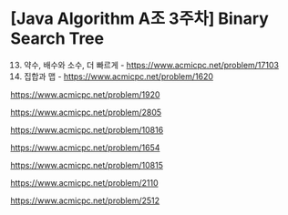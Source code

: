 # [Java Algorithm A조 3주차] Binary Search Tree

13. 약수, 배수와 소수, 더 빠르게 - https://www.acmicpc.net/problem/17103
14. 집합과 맵 - https://www.acmicpc.net/problem/1620



https://www.acmicpc.net/problem/1920

https://www.acmicpc.net/problem/2805

https://www.acmicpc.net/problem/10816

https://www.acmicpc.net/problem/1654

https://www.acmicpc.net/problem/10815

https://www.acmicpc.net/problem/2110

https://www.acmicpc.net/problem/2512
